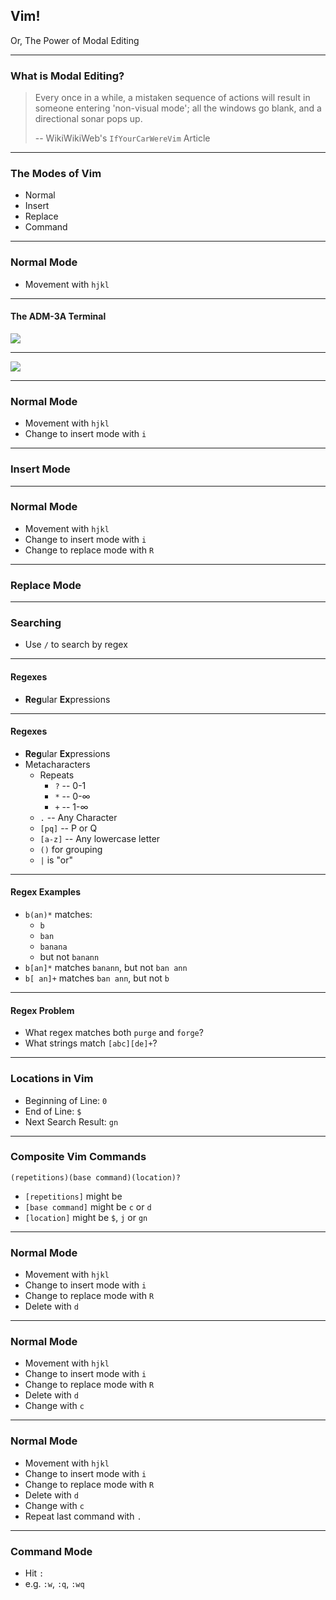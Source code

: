 Vim!
----

Or, The Power of Modal Editing

---

### What is Modal Editing?

> Every once in a while, a mistaken sequence of actions will result in someone entering 'non-visual mode'; all the windows go blank, and a directional sonar pops up.
>
> -- WikiWikiWeb's `IfYourCarWereVim` Article

---

### The Modes of Vim

-	Normal
-	Insert
-	Replace
-	Command

---

### Normal Mode

-	Movement with `hjkl`

---

#### The ADM-3A Terminal

![](http://imgur.com/S4kbdjA.png)

---

![](http://imgur.com/bzdCXEf.png)

---

### Normal Mode

-	Movement with `hjkl`
-	Change to insert mode with `i`

---

### Insert Mode

---

### Normal Mode

-	Movement with `hjkl`
-	Change to insert mode with `i`
-	Change to replace mode with `R`

---

### Replace Mode

---

### Searching

-	Use `/` to search by regex

---

#### Regexes

-	**Reg**ular **Ex**pressions

---

#### Regexes

-	**Reg**ular **Ex**pressions
-	Metacharacters
	-	Repeats
		-	`?` -- 0-1
		-	`*` -- 0-&infin;
		-	`+` -- 1-&infin;
	-	`.` -- Any Character
	-	`[pq]` -- P or Q
	-	`[a-z]` -- Any lowercase letter
	-	`()` for grouping
	-	`|` is "or"

---

#### Regex Examples

-	`b(an)*` matches:
	-	`b`
	-	`ban`
	-	`banana`
	-	but not `banann`
-	`b[an]*` matches `banann`, but not `ban ann`
-	`b[ an]+` matches `ban ann`, but not `b`

---

#### Regex Problem

-	What regex matches both `purge` and `forge`?
-	What strings match `[abc][de]+`?

---

### Locations in Vim

-	Beginning of Line: `0`
-	End of Line: `$`
-	Next Search Result: `gn`

---

### Composite Vim Commands

```
(repetitions)(base command)(location)?
```

-	`[repetitions]` might be
-	`[base command]` might be `c` or `d`
-	`[location]` might be `$`, `j` or `gn`

---

### Normal Mode

-	Movement with `hjkl`
-	Change to insert mode with `i`
-	Change to replace mode with `R`
-	Delete with `d`

---

### Normal Mode

-	Movement with `hjkl`
-	Change to insert mode with `i`
-	Change to replace mode with `R`
-	Delete with `d`
-	Change with `c`

---

### Normal Mode

-	Movement with `hjkl`
-	Change to insert mode with `i`
-	Change to replace mode with `R`
-	Delete with `d`
-	Change with `c`
-	Repeat last command with `.`

---

### Command Mode

-	Hit `:`
-	e.g. `:w`, `:q`, `:wq`
